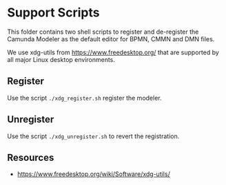 # Support Scripts

This folder contains two shell scripts to register and de-register
the Camunda Modeler as the default editor for BPMN, CMMN and DMN
files.

We use xdg-utils from <https://www.freedesktop.org/> that
are supported by all major Linux desktop environments.

## Register

Use the script `./xdg_register.sh` register the modeler.

## Unregister

Use the script `./xdg_unregister.sh` to revert the registration.

## Resources

* <https://www.freedesktop.org/wiki/Software/xdg-utils/>
